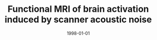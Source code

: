 ---
title: "Functional MRI of brain activation induced by scanner acoustic noise"
date: 1998-01-01
authors_string: Peter Bandettini, J. Jesmanowicz, J. Kylen, R. Birn, J. Hyde
authors:
   - Peter Bandettini
   - J. Jesmanowicz
   - J. Kylen
   - R. Birn
   - J. Hyde
author_ids:
   - peter_bandettini
   - rasmus_birn
journal: 'Magn. Reson. Med.'
volume: 39
issue: 
pages: 410-416
book_title: ''
publisher: ''
abstract: ''
project_id: 
paper_url: 
doi: 
data_loc: ''
code_loc: ''
file: '/assets/publications//assets/publications/'
file_name: '/assets/publications/'
type: journal_article
pub_str: ' (1998) Magn. Reson. Med. 39: 410-416'
layout: publication 
---